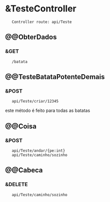 # &TesteController
       Controller route: api/Teste
## @@ObterDados
### &GET
       /batata
## @@TesteBatataPotenteDemais
### &POST
       api/Teste/criar/12345
este método é feito para todas as batatas
## @@Coisa
### &POST
       api/Teste/andar/{pe:int}
       api/Teste/caminho/sozinho
## @@Cabeca
### &DELETE
       api/Teste/caminho/sozinho

